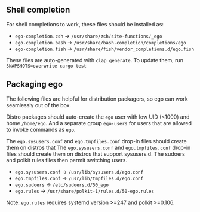 Shell completion
----------------
For shell completions to work, these files should be installed as:

* `ego-completion.zsh` → `/usr/share/zsh/site-functions/_ego`
* `ego-completion.bash` → `/usr/share/bash-completion/completions/ego`
* `ego-completion.fish` → `/usr/share/fish/vendor_completions.d/ego.fish`

These files are auto-generated with `clap_generate`. To update them, run
`SNAPSHOTS=overwrite cargo test`

Packaging ego
-------------
The following files are helpful for distribution packagers, so ego can work seamlessly out of the box.

Distro packages should auto-create the `ego` user with low UID (<1000) and home `/home/ego`.
And a separate group `ego-users` for users that are allowed to invoke commands as `ego`.

The `ego.sysusers.conf` and `ego.tmpfiles.conf` drop-in files should create them on distros that
The `ego.sysusers.conf` and `ego.tmpfiles.conf` drop-in files should create them on distros that
support sysusers.d. The sudoers and polkit rules files then permit switching users.

* `ego.sysusers.conf` → `/usr/lib/sysusers.d/ego.conf`
* `ego.tmpfiles.conf` → `/usr/lib/tmpfiles.d/ego.conf`
* `ego.sudoers` → `/etc/sudoers.d/50_ego`
* `ego.rules` → `/usr/share/polkit-1/rules.d/50-ego.rules`

Note: `ego.rules` requires systemd version >=247 and polkit >=0.106.
